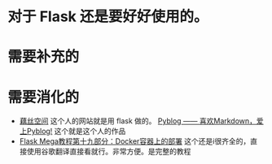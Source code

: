 
# 对于 Flask 还是要好好使用的。






# 需要补充的




# 需要消化的
- [藕丝空间](https://www.os373.cn/article/1) 这个人的网站就是用 flask 做的。 [Pyblog —— 喜欢Markdown，爱上Pyblog!](https://eastossifrage.github.io/pyblog/) 这个就是这个人的作品
- [Flask Mega教程第十九部分：Docker容器上的部署](https://blog.miguelgrinberg.com/post/the-flask-mega-tutorial-part-xix-deployment-on-docker-containers) 这个还是i很齐全的，直接使用谷歌翻译直接看就行。非常方便。是完整的教程